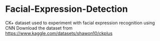 # Facial-Expression-Detection
CK+ dataset used to experiment with facial expression recognition using CNN
Download the dataset from https://www.kaggle.com/datasets/shawon10/ckplus
